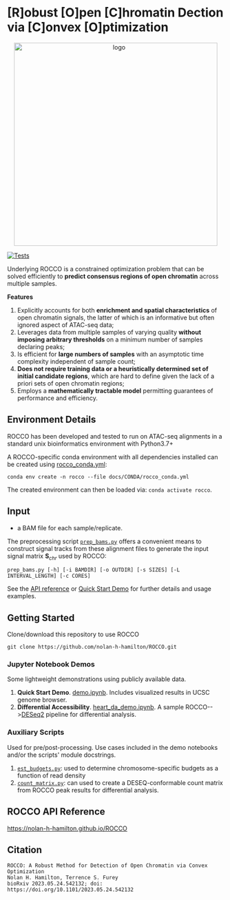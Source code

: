 # [R]obust [O]pen [C]hromatin Dection via [C]onvex [O]ptimization
<p align="center">
<img width="472" alt="logo" src="https://github.com/nolan-h-hamilton/ROCCO/assets/57746191/170478f1-5820-4056-b315-3c8dee3603d9">

[![Tests](https://github.com/nolan-h-hamilton/ROCCO/actions/workflows/tests.yml/badge.svg)](https://github.com/nolan-h-hamilton/ROCCO/actions/workflows/tests.yml)

Underlying ROCCO is a constrained optimization problem that can be solved efficiently to **predict consensus regions of open chromatin** across multiple samples.

**Features**

1. Explicitly accounts for both **enrichment and spatial characteristics** of open chromatin signals, the latter of which is an informative but often ignored aspect of ATAC-seq data;
1. Leverages data from multiple samples of varying quality **without imposing arbitrary thresholds** on a minimum number of samples declaring peaks;
1. Is efficient for **large numbers of samples** with an asymptotic time complexity independent of sample count;
1. **Does not require training data or a heuristically determined set of initial candidate regions**, which are hard to define given the lack of a priori sets of open chromatin regions;
1. Employs a **mathematically tractable model** permitting guarantees of performance and efficiency.

## Environment Details
ROCCO has been developed and tested to run on ATAC-seq alignments in a standard unix bioinformatics environment with Python3.7+

A ROCCO-specific conda environment with all dependencies installed can be created using
[rocco_conda.yml](https://github.com/nolan-h-hamilton/ROCCO/blob/main/docs/CONDA/rocco_conda.yml):
```
conda env create -n rocco --file docs/CONDA/rocco_conda.yml
```
The created environment can then be loaded via: `conda activate rocco`.

## Input
- a BAM file for each sample/replicate.

The preprocessing script [`prep_bams.py`](https://nolan-h-hamilton.github.io/ROCCO/prep_bams.html) offers a convenient means to construct signal tracks from these alignment files to generate the input signal matrix $\mathbf{S}_{chr}$ used by ROCCO:

```
prep_bams.py [-h] [-i BAMDIR] [-o OUTDIR] [-s SIZES] [-L INTERVAL_LENGTH] [-c CORES]
```

See the [API reference](https://nolan-h-hamilton.github.io/ROCCO/prep_bams.html) or [Quick Start Demo](https://github.com/nolan-h-hamilton/ROCCO/blob/main/demo.ipynb) for further details and usage examples.

## Getting Started
Clone/download this repository to use ROCCO
  ```
  git clone https://github.com/nolan-h-hamilton/ROCCO.git
  ```
### Jupyter Notebook Demos
  Some lightweight demonstrations using publicly available data. 
  1. **Quick Start Demo**. [demo.ipynb](https://github.com/nolan-h-hamilton/ROCCO/blob/main/demo.ipynb). Includes visualized results in UCSC genome browser.
  1. **Differential Accessibility**. [heart_da_demo.ipynb](https://github.com/nolan-h-hamilton/ROCCO/blob/main/demo_files/heart_da_demo.ipynb). A sample ROCCO-->[DESeq2](https://github.com/mikelove/DESeq2) pipeline for differential analysis.

### Auxiliary Scripts
Used for pre/post-processing. Use cases included in the demo notebooks and/or the scripts' module docstrings.
1. [`est_budgets.py`](https://nolan-h-hamilton.github.io/ROCCO/est_budgets.html): used to determine chromosome-specific budgets as a function of read density
1. [`count_matrix.py`]((https://nolan-h-hamilton.github.io/ROCCO/count_matrix.html)): can used to create a DESEQ-conformable count matrix from ROCCO peak results for
  differential analysis.

## ROCCO API Reference
https://nolan-h-hamilton.github.io/ROCCO

## Citation
```
ROCCO: A Robust Method for Detection of Open Chromatin via Convex Optimization
Nolan H. Hamilton, Terrence S. Furey
bioRxiv 2023.05.24.542132; doi: https://doi.org/10.1101/2023.05.24.542132
```